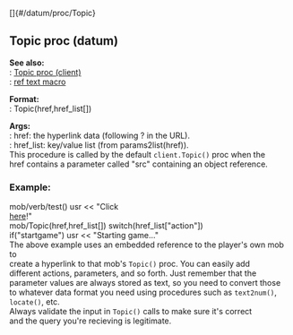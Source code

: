 []{#/datum/proc/Topic}    
## Topic proc (datum)    
**See also:**    
:   [Topic proc (client)](/ref/client/proc/Topic/Topic.md)    
:   [ref text macro](/ref/DM/text/macros/ref/ref.md)    
<!-- -->    
**Format:**    
:   Topic(href,href_list\[\])    
<!-- -->    
**Args:**    
:   href: the hyperlink data (following ? in the URL).    
:   href_list: key/value list (from params2list(href)).    
This procedure is called by the default `client.Topic()` proc when the    
href contains a parameter called \"src\" containing an object reference.    
### Example:    
mob/verb/test() usr \<\< \"Click    
[here](?src=\ref%5Bsrc%5D;action=startgame)!\"    
mob/Topic(href,href_list\[\]) switch(href_list\[\"action\"\])    
if(\"startgame\") usr \<\< \"Starting game\...\"    
The above example uses an embedded reference to the player\'s own mob to    
create a hyperlink to that mob\'s `Topic()` proc. You can easily add    
different actions, parameters, and so forth. Just remember that the    
parameter values are always stored as text, so you need to convert those    
to whatever data format you need using procedures such as `text2num()`,    
`locate()`, etc.    
Always validate the input in `Topic()` calls to make sure it\'s correct    
and the query you\'re recieving is legitimate.  